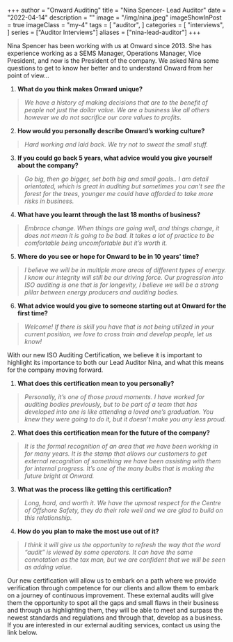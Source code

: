 +++
author = "Onward Auditing"
title = "Nina Spencer- Lead Auditor"
date = "2022-04-14"
description = ""
image = "/img/nina.jpeg"
imageShowInPost = true
imageClass = "my-4"
tags = [
    "auditor",
]
categories = [
    "interviews",
]
series = ["Auditor Interviews"]
aliases = ["nina-lead-auditor"]
+++

Nina Spencer has been working with us at Onward since 2013. She has experience working as a SEMS Manager, Operations Manager, Vice President, and now is the President of the company. We asked Nina some questions to get to know her better and to understand Onward from her point of view…
<!--more-->

1. **What do you think makes Onward unique?**

>_We have a history of making decisions that are to the benefit of people not just the dollar value. We are a business like all others however we do not sacrifice our core values to profits._

2. **How would you personally describe Onward’s working culture?**

>_Hard working and laid back. We try not to sweat the small stuff._

3. **If you could go back 5 years, what advice would you give yourself about the company?**

>_Go big, then go bigger, set both big and small goals.. I am detail orientated, which is great in auditing but sometimes you can’t see the forest for the trees, younger me could have afforded to take more risks in business._

4. **What have you learnt through the last 18 months of business?**

>_Embrace change. When things are going well, and things change, it does not mean it is going to be bad. It takes a lot of practice to be comfortable being uncomfortable but it’s worth it._

5. **Where do you see or hope for Onward to be in 10 years' time?**

>_I believe we will be in multiple more areas of different types of energy. I know our integrity will still be our driving force. Our progression into ISO auditing is one that is for longevity, I believe we will be a strong pillar between energy producers and auditing bodies._

6. **What advice would you give to someone starting out at Onward for the first time?**

>_Welcome! If there is skill you have that is not being utilized in your current position, we love to cross train and develop people, let us know!_

With our new ISO Auditing Certification, we believe it is important to highlight its importance to both our Lead Auditor Nina, and what this means for the company moving forward.

1. **What does this certification mean to you personally?**

>_Personally, it’s one of those proud moments. I have worked for auditing bodies previously, but to be part of a team that has developed into one is like attending a loved one’s graduation. You knew they were going to do it, but it doesn’t make you any less proud._

2. **What does this certification mean for the future of the company?**

>_It is the formal recognition of an area that we have been working in for many years. It is the stamp that allows our customers to get external recognition of something we have been assisting with them for internal progress. It’s one of the many bulbs that is making the future bright at Onward._

3. **What was the process like getting this certification?**

>_Long, hard, and worth it. We have the upmost respect for the Centre of Offshore Safety, they do their role well and we are glad to build on this relationship._

4. **How do you plan to make the most use out of it?**

>_I think it will give us the opportunity to refresh the way that the word “audit” is viewed by some operators. It can have the same connotation as the tax man, but we are confident that we will be seen as adding value._

Our new certification will allow us to embark on a path where we provide verification through competence for our clients and allow them to embark on a journey of continuous improvement. These external audits will give them the opportunity to spot all the gaps and small flaws in their business and through us highlighting them, they will be able to meet and surpass the newest standards and regulations and through that, develop as a business. If you are interested in our external auditing services, contact us using the link below.
